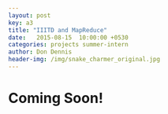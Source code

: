 ```yaml
---
layout: post
key: a3
title: "IIITD and MapReduce"
date:   2015-08-15  10:00:00 +0530
categories: projects summer-intern
author: Don Dennis
header-img: /img/snake_charmer_original.jpg
---
```


<h1>Coming Soon!</h1>